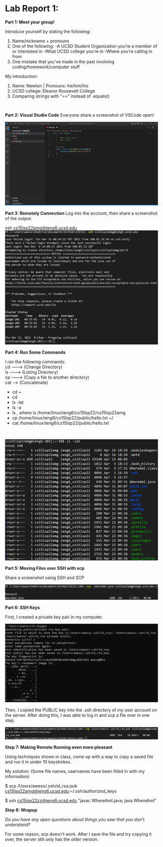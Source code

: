 # Lab Report 1:

**Part 1: Meet your group!**

Introduce yourself by stating the following:
  1. Name/nickname + pronouns
  2. One of the following:
    -A UCSD Student Organization you're a member of or interested in
    -What UCSD college you're in
    -Where you're calling in from
  3. One mistake that you've made in the past involving coding/homework/computer stuff

My introduction:
1. Name: Newton  |  Pronouns: he/him/his
2. UCSD college: Eleanor Roosevelt College
3. Comparing strings with "==" instead of .equals()
<br />

**Part 2: Visual Studio Code**
Everyone share a screenshot of VSCode open!

![Image](VSCode.png "VSCode Screenshot")
<br />

**Part 3: Remotely Connection**
Log into the account, then share a screenshot of the output.

ssh cs15lsp22amg@ieng6.ucsd.edu
![Image](LogIn.png "LogIn Screenshot")
<br />

**Part 4: Run Some Commands**

I ran the following commands:<br />
cd ---> (Change Directory)<br />
ls ---> (Listing Directory)<br />
cp ---> (Copy a file to another directory)<br />
cat --> (Concatenate)

* cd ~
* cd 
* ls -lat
* ls -a
* ls <directory>, where <directory> is /home/linux/ieng6/cs15lsp22/cs15lsp22amg
* cp /home/linux/ieng6/cs15lsp22/public/hello.txt ~/
* cat /home/linux/ieng6/cs15lsp22/public/hello.txt
<br />

![Image](ls-lat.png "Running 'ls -lat'")
  
**Part 5: Moving Files over SSH with scp**
  
Share a screenshot using SSH and SCP

![Image](SSHSCP.png "ssh scp Screenshot")
<br />
  
**Part 6: SSH Keys**

First, I created a private key pair in my computer.
  
![Image](PrivateKeyPair.png "Private Key Pair")

Then, I copied the PUBLIC key into the .ssh directory of my user account on the server.
After doing this, I was able to log in and scp a file over in one step.
  
![Image](SCP+SSH.png "SCP + SSH")
<br />

**Step 7: Making Remote Running even more pleasant**

Using techniques shown in class, come up with a way to copy a saved file and run it in under 10 keystrokes.

My solution: (Some file names, usernames have been filled in with my information)
  
$ scp /Users/aweso/.ssh/id_rsa.pub cs15lsp22amg@ieng6.ucsd.edu:~/.ssh/authorized_keys
  
$ ssh cs15lsp22zz@ieng6.ucsd.edu "javac WhereAmI.java; java WhereAmI”
  
**Step 8: Wrapup**

*Do you have any open questions about things you saw that you don’t understand?*
  
For some reason, scp doesn’t work. After I save the file and try copying it over, the server still only has the older version.


